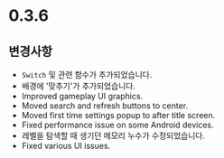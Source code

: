 # 0.3.6

## 변경사항

- `Switch` 및 관련 함수가 추가되었습니다.
- 배경에 '맞추기'가 추가되었습니다.
- Improved gameplay UI graphics.
- Moved search and refresh buttons to center.
- Moved first time settings popup to after title screen.
- Fixed performance issue on some Android devices.
- 레벨을 탐색할 때 생기던 메모리 누수가 수정되었습니다.
- Fixed various UI issues.
